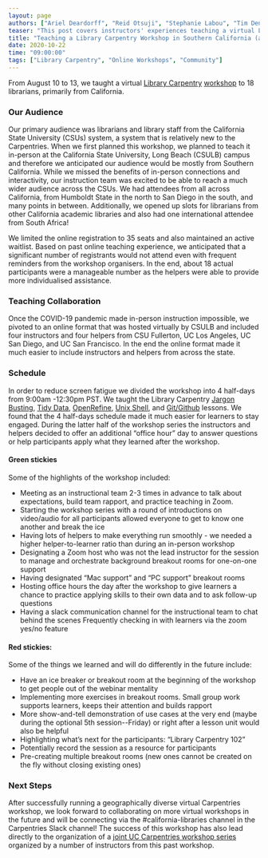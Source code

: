 ```yaml
---
layout: page
authors: ["Ariel Deardorff", "Reid Otsuji", "Stephanie Labou", "Tim Dennis", "Khue Duong", "Elizabeth McAulay", "Leigh Phan"]
teaser: "This post covers instructors' experiences teaching a virtual Library Carpentry workshop in August 2020"
title: "Teaching a Library Carpentry Workshop in Southern California (and the Virtual Yonder)"
date: 2020-10-22
time: "09:00:00"
tags: ["Library Carpentry", "Online Workshops", "Community"]
---
```


From August 10 to 13, we taught a virtual [Library Carpentry](https://librarycarpentry.org/) [workshop](https://arieldeardorff.github.io/2020-08-10-SoCal-Online/) to 18 librarians, primarily from California.

### Our Audience
Our primary audience was librarians and library staff from the California State University (CSUs) system, a system that is relatively new to the Carpentries. When we first planned this workshop, we planned to teach it in-person at the California State University, Long Beach (CSULB) campus and therefore we anticipated our audience would be mostly from Southern California. While we missed the benefits of in-person connections and interactivity, our instruction team was excited to be able to reach a much wider audience across the CSUs. We had attendees from all across California, from Humboldt State in the north to San Diego in the south, and many points in between. Additionally, we opened up slots for librarians from other California academic libraries and also had one international attendee from South Africa!

We limited the online registration to 35 seats and also maintained an active waitlist.  Based on past online teaching experience, we anticipated that a significant number of registrants would not attend even with frequent reminders from the workshop organisers. In the end, about 18 actual participants were a manageable number as the helpers were able to provide more individualised assistance.

### Teaching Collaboration
Once the COVID-19 pandemic made in-person instruction impossible, we pivoted to an online format that was hosted virtually by CSULB and included four instructors and four helpers from CSU Fullerton, UC Los Angeles, UC San Diego, and UC San Francisco. In the end the online format made it much easier to include instructors and helpers from across the state.

### Schedule
In order to reduce screen fatigue we divided the workshop into 4 half-days from 9:00am -12:30pm PST. We taught the Library Carpentry [Jargon Busting](https://librarycarpentry.org/lc-overview/03-jargon-busting/index.html), [Tidy Data](https://librarycarpentry.org/lc-spreadsheets/), [OpenRefine](https://librarycarpentry.org/lc-open-refine/), [Unix Shell](https://librarycarpentry.org/lc-shell/), and [Git/Github](https://librarycarpentry.org/lc-git/) lessons.  We found that the 4 half-days schedule made it much easier for learners to stay engaged. During the latter half of the workshop series the instructors and helpers decided to offer an additional “office hour” day to answer questions or help participants apply what they learned after the workshop.  

#### Green stickies
Some of the highlights of the workshop included:
- Meeting as an instructional team 2-3 times in advance to talk about expectations, build team rapport, and practice teaching in Zoom.
- Starting the workshop series with a round of introductions on video/audio for all participants allowed everyone to get to know one another and break the ice
- Having lots of helpers to make everything run smoothly - we needed a higher helper-to-learner ratio than during an in-person workshop
- Designating a Zoom host who was not the lead instructor for the session to manage and orchestrate background breakout rooms for one-on-one support
- Having designated “Mac support” and “PC support” breakout rooms
- Hosting office hours the day after the workshop to give learners a chance to practice applying skills to their own data and to ask follow-up questions
- Having a slack communication channel for the instructional team to chat behind the scenes
Frequently checking in with learners via the zoom yes/no feature

#### Red stickies:
Some of the things we learned and will do differently in the future include:
- Have an ice breaker or breakout room at the beginning of the workshop to get people out of the webinar mentality
- Implementing more exercises in breakout rooms. Small group work supports learners, keeps their attention and builds rapport
- More show-and-tell demonstration of use cases at the very end (maybe during the optional 5th session--Friday) or right after a lesson unit would also be helpful
- Highlighting what’s next for the participants: “Library Carpentry 102”
- Potentially record the session as a resource for participants
- Pre-creating multiple breakout rooms (new ones cannot be created on the fly without closing existing ones)

### Next Steps
After successfully running a geographically diverse virtual Carpentries workshop, we look forward to collaborating on more virtual workshops in the future and will be connecting via the #california-libraries channel in the Carpentries Slack channel!  The success of this workshop has also lead directly to the organization of a [joint UC Carpentries workshop series]( https://ucla-data-archive.github.io/2020-09-28-ucb-ucla-ucsd/ ) organized by a number of instructors from this past workshop.
